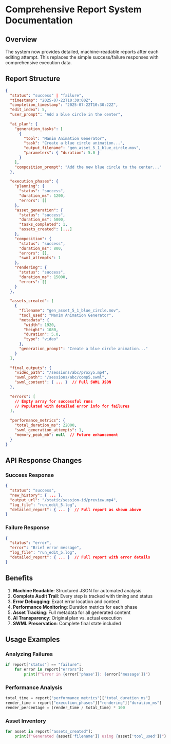 # Comprehensive Report System Documentation

## Overview
The system now provides detailed, machine-readable reports after each editing attempt. This replaces the simple success/failure responses with comprehensive execution data.

## Report Structure

```json
{
  "status": "success" | "failure",
  "timestamp": "2025-07-22T10:30:00Z",
  "completion_timestamp": "2025-07-22T10:30:22Z",
  "edit_index": 5,
  "user_prompt": "Add a blue circle in the center",
  
  "ai_plan": {
    "generation_tasks": [
      {
        "tool": "Manim Animation Generator",
        "task": "Create a blue circle animation...",
        "output_filename": "gen_asset_5_1_blue_circle.mov",
        "parameters": { "duration": 5.0 }
      }
    ],
    "composition_prompt": "Add the new blue circle to the center..."
  },
  
  "execution_phases": {
    "planning": { 
      "status": "success", 
      "duration_ms": 1200, 
      "errors": [] 
    },
    "asset_generation": { 
      "status": "success", 
      "duration_ms": 5000,
      "tasks_completed": 1,
      "assets_created": [...]
    },
    "composition": { 
      "status": "success", 
      "duration_ms": 800, 
      "errors": [],
      "swml_attempts": 1
    },
    "rendering": { 
      "status": "success", 
      "duration_ms": 15000, 
      "errors": [] 
    }
  },
  
  "assets_created": [
    {
      "filename": "gen_asset_5_1_blue_circle.mov",
      "tool_used": "Manim Animation Generator",
      "metadata": { 
        "width": 1920, 
        "height": 1080, 
        "duration": 5.0,
        "type": "video"
      },
      "generation_prompt": "Create a blue circle animation..."
    }
  ],
  
  "final_outputs": {
    "video_path": "/sessions/abc/proxy5.mp4",
    "swml_path": "/sessions/abc/comp5.swml", 
    "swml_content": { ... }  // Full SWML JSON
  },
  
  "errors": [
    // Empty array for successful runs
    // Populated with detailed error info for failures
  ],
  
  "performance_metrics": {
    "total_duration_ms": 22000,
    "swml_generation_attempts": 1,
    "memory_peak_mb": null  // Future enhancement
  }
}
```

## API Response Changes

### Success Response
```json
{
  "status": "success",
  "new_history": { ... },
  "output_url": "/static/session-id/preview.mp4",
  "log_file": "run_edit_5.log",
  "detailed_report": { ... }  // Full report as shown above
}
```

### Failure Response
```json
{
  "status": "error",
  "error": "Brief error message",
  "log_file": "run_edit_5.log", 
  "detailed_report": { ... }  // Full report with error details
}
```

## Benefits

1. **Machine Readable**: Structured JSON for automated analysis
2. **Complete Audit Trail**: Every step is tracked with timing and status
3. **Error Debugging**: Exact error location and context
4. **Performance Monitoring**: Duration metrics for each phase
5. **Asset Tracking**: Full metadata for all generated content
6. **AI Transparency**: Original plan vs. actual execution
7. **SWML Preservation**: Complete final state included

## Usage Examples

### Analyzing Failures
```python
if report["status"] == "failure":
    for error in report["errors"]:
        print(f"Error in {error['phase']}: {error['message']}")
```

### Performance Analysis
```python
total_time = report["performance_metrics"]["total_duration_ms"]
render_time = report["execution_phases"]["rendering"]["duration_ms"]
render_percentage = (render_time / total_time) * 100
```

### Asset Inventory
```python
for asset in report["assets_created"]:
    print(f"Generated {asset['filename']} using {asset['tool_used']}")
```
